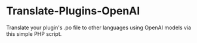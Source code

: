 # Translate-Plugins-OpenAI
Translate your plugin's .po file to other languages using OpenAI models via this simple PHP script.
